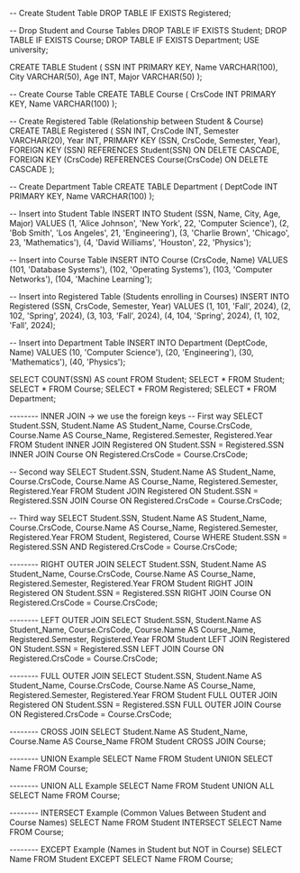 -- Create Student Table
DROP TABLE IF EXISTS Registered;

-- Drop Student and Course Tables
DROP TABLE IF EXISTS Student;
DROP TABLE IF EXISTS Course;
DROP TABLE IF EXISTS Department;
USE university;

CREATE TABLE Student (
    SSN INT PRIMARY KEY,
    Name VARCHAR(100),
    City VARCHAR(50),
    Age INT,
    Major VARCHAR(50)
);

-- Create Course Table
CREATE TABLE Course (
    CrsCode INT PRIMARY KEY,
    Name VARCHAR(100)
);

-- Create Registered Table (Relationship between Student & Course)
CREATE TABLE Registered (
    SSN INT,
    CrsCode INT,
    Semester VARCHAR(20),
    Year INT,
    PRIMARY KEY (SSN, CrsCode, Semester, Year),
    FOREIGN KEY (SSN) REFERENCES Student(SSN) ON DELETE CASCADE,
    FOREIGN KEY (CrsCode) REFERENCES Course(CrsCode) ON DELETE CASCADE
);

-- Create Department Table
CREATE TABLE Department (
    DeptCode INT PRIMARY KEY,
    Name VARCHAR(100)
);

-- Insert into Student Table
INSERT INTO Student (SSN, Name, City, Age, Major) VALUES
(1, 'Alice Johnson', 'New York', 22, 'Computer Science'),
(2, 'Bob Smith', 'Los Angeles', 21, 'Engineering'),
(3, 'Charlie Brown', 'Chicago', 23, 'Mathematics'),
(4, 'David Williams', 'Houston', 22, 'Physics');

-- Insert into Course Table
INSERT INTO Course (CrsCode, Name) VALUES
(101, 'Database Systems'),
(102, 'Operating Systems'),
(103, 'Computer Networks'),
(104, 'Machine Learning');

-- Insert into Registered Table (Students enrolling in Courses)
INSERT INTO Registered (SSN, CrsCode, Semester, Year) VALUES
(1, 101, 'Fall', 2024),
(2, 102, 'Spring', 2024),
(3, 103, 'Fall', 2024),
(4, 104, 'Spring', 2024),
(1, 102, 'Fall', 2024);

-- Insert into Department Table
INSERT INTO Department (DeptCode, Name) VALUES
(10, 'Computer Science'),
(20, 'Engineering'),
(30, 'Mathematics'),
(40, 'Physics');

SELECT COUNT(SSN) AS count FROM Student;
SELECT * FROM Student;
SELECT * FROM Course;
SELECT * FROM Registered;
SELECT * FROM Department;

-------- INNER JOIN -> we use the foreign keys 
-- First way
SELECT 
    Student.SSN, 
    Student.Name AS Student_Name, 
    Course.CrsCode, 
    Course.Name AS Course_Name, 
    Registered.Semester, 
    Registered.Year
FROM Student
INNER JOIN Registered ON Student.SSN = Registered.SSN
INNER JOIN Course ON Registered.CrsCode = Course.CrsCode;

-- Second way 
SELECT 
    Student.SSN, 
    Student.Name AS Student_Name, 
    Course.CrsCode, 
    Course.Name AS Course_Name, 
    Registered.Semester, 
    Registered.Year
FROM Student
JOIN Registered ON Student.SSN = Registered.SSN
JOIN Course ON Registered.CrsCode = Course.CrsCode;

-- Third way
SELECT 
    Student.SSN, 
    Student.Name AS Student_Name, 
    Course.CrsCode, 
    Course.Name AS Course_Name, 
    Registered.Semester, 
    Registered.Year
FROM Student, Registered, Course
WHERE Student.SSN = Registered.SSN 
AND Registered.CrsCode = Course.CrsCode;

-------- RIGHT OUTER JOIN
SELECT 
    Student.SSN, 
    Student.Name AS Student_Name, 
    Course.CrsCode, 
    Course.Name AS Course_Name, 
    Registered.Semester, 
    Registered.Year
FROM Student
RIGHT JOIN Registered ON Student.SSN = Registered.SSN
RIGHT JOIN Course ON Registered.CrsCode = Course.CrsCode;

-------- LEFT OUTER JOIN
SELECT 
    Student.SSN, 
    Student.Name AS Student_Name, 
    Course.CrsCode, 
    Course.Name AS Course_Name, 
    Registered.Semester, 
    Registered.Year
FROM Student
LEFT JOIN Registered ON Student.SSN = Registered.SSN
LEFT JOIN Course ON Registered.CrsCode = Course.CrsCode;

-------- FULL OUTER JOIN
SELECT 
    Student.SSN, 
    Student.Name AS Student_Name, 
    Course.CrsCode, 
    Course.Name AS Course_Name, 
    Registered.Semester, 
    Registered.Year
FROM Student
FULL OUTER JOIN Registered ON Student.SSN = Registered.SSN
FULL OUTER JOIN Course ON Registered.CrsCode = Course.CrsCode;

-------- CROSS JOIN
SELECT 
    Student.Name AS Student_Name, 
    Course.Name AS Course_Name
FROM Student
CROSS JOIN Course;

-------- UNION Example
SELECT Name FROM Student
UNION
SELECT Name FROM Course;

-------- UNION ALL Example
SELECT Name FROM Student
UNION ALL
SELECT Name FROM Course;

-------- INTERSECT Example (Common Values Between Student and Course Names)
SELECT Name FROM Student
INTERSECT
SELECT Name FROM Course;

-------- EXCEPT Example (Names in Student but NOT in Course)
SELECT Name FROM Student
EXCEPT
SELECT Name FROM Course;

